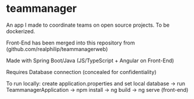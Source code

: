 # teammanager
An app I made to coordinate teams on open source projects. To be dockerized.

Front-End has been merged into this repository from (github.com/realphilip/teammanagerweb)

Made with Spring Boot/Java (JS/TypeScript + Angular on Front-End)

Requires Database connection (concealed for confidentiality)

To run locally: create application.properties and set local database -> run TeammanagerApplication -> npm install -> ng build -> ng serve (front-end)
